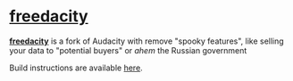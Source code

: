 [freedacity](https://github.com/KokosTech/freedacity/blob/master/assets/freedacity.png) 
=========================

[**freedacity**](https://github.com/KokosTech/freedacity) is a fork of Audacity with remove "spooky features", like selling your data to "potential buyers" or *ahem* the Russian government 

Build instructions are available [here](BUILDING.md).
